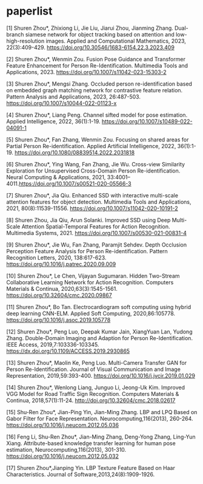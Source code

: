 # paperlist
[1] Shuren Zhou*, Zhixiong Li, Jie Liu, Jiarui Zhou, Jianming Zhang. Dual-branch siamese network for object tracking based on attention and low-high-resolution images. Applied and Computational Mathematics, 2023, 22(3):409-429. https://doi.org/10.30546/1683-6154.22.3.2023.409

[2] Shuren Zhou*, Wenmin Zou. Fusion Pose Guidance and Transformer Feature Enhancement for Person Re-Identification. Multimedia Tools and Applications, 2023. https://doi.org/10.1007/s11042-023-15303-2

[3] Shuren Zhou*, Mengsi Zhang. Occluded person re-identification based on embedded graph matching network for contrastive feature relation. Pattern Analysis and Applications, 2023, 26:487-503. https://doi.org/10.1007/s10044-022-01123-x

[4] Shuren Zhou*, Liang Peng. Channel sifted model for pose estimation. Applied Intelligence, 2022, 36(1):1-19. https://doi.org/10.1007/s10489-022-04091-1

[5] Shuren Zhou*, Fan Zhang, Wenmin Zou. Focusing on shared areas for Partial Person Re-identification. Applied Artificial Intelligence, 2022, 36(1):1-19.
https://doi.org/10.1080/08839514.2022.2031818

[6] Shuren Zhou*, Ying Wang, Fan Zhang, Jie Wu. Cross-view Similarity Exploration for Unsupervised Cross-Domain Person Re-identification. Neural Computing & Applications, 2021, 33:4001–4011.https://doi.org/10.1007/s00521-020-05566-3

[7] Shuren Zhou*, Jia Qiu. Enhanced SSD with interactive multi-scale attention features for object detection. Multimedia Tools and Applications, 2021, 80(8):11539-11556. https://doi.org/10.1007/s11042-020-10191-2

[8] Shuren Zhou, Jia Qiu, Arun Solanki. Improved SSD using Deep Multi-Scale Attention Spatial-Temporal Features for Action Recognition. Multimedia Systems, 2021.
https://doi.org/10.1007/s00530-021-00831-4

[9] Shuren Zhou*, Jie Wu, Fan Zhang, Paramjit Sehdev. Depth Occlusion Perception Feature Analysis for Person Re-identification. Pattern Recognition Letters, 2020, 138:617-623. https://doi.org/10.1016/j.patrec.2020.09.009

[10] Shuren Zhou*, Le Chen, Vijayan Sugumaran. Hidden Two-Stream Collaborative Learning Network for Action Recognition. Computers Materials & Continua, 2020,63(3):1545-1561. https://doi.org/10.32604/cmc.2020.09867

[11] Shuren Zhou*, Bo Tan. Electrocardiogram soft computing using hybrid deep learning CNN-ELM. Applied Soft Computing, 2020,86:105778. https://doi.org/10.1016/j.asoc.2019.105778

[12] Shuren Zhou*, Peng Luo, Deepak Kumar Jain, XiangYuan Lan, Yudong Zhang. Double-Domain Imaging and Adaption for Person Re-Identification. IEEE Access, 2019,7:103336-103345. https://dx.doi.org/10.1109/ACCESS.2019.2930865

[13] Shuren Zhou*, Maolin Ke, Peng Luo. Multi-Camera Transfer GAN for Person Re-Identification. Journal of Visual Communication and Image Representation, 2019,59:393-400. https://doi.org/10.1016/j.jvcir.2019.01.029

[14] Shuren Zhou*, Wenlong Liang, Junguo Li, Jeong-Uk Kim. Improved VGG Model for Road Traffic Sign Recognition. Computers Materials & Continua, 2018,57(1):11-24. http://doi.org/10.32604/cmc.2018.02617

[15] Shu-Ren Zhou*, Jian-Ping Yin, Jian-Ming Zhang. LBP and LPQ Based on Gabor Filter for Face Representation. Neurocomputing,116(2013), 260-264. https://doi.org/10.1016/j.neucom.2012.05.036

[16] Feng Li, Shu-Ren Zhou*, Jian-Ming Zhang, Deng-Yong Zhang, Ling-Yun Xiang. Attribute-based knowledge transfer learning for human pose estimation, Neurocomputing,116(2013), 301-310. https://doi.org/10.1016/j.neucom.2012.05.032

[17] Shuren Zhou*,Jianping Yin. LBP Texture Feature Based on Haar Characteristics. Journal of Software,2013,24(8):1909-1926.
